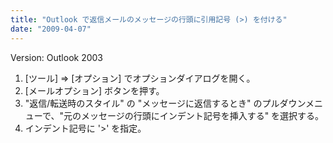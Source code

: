```yaml
---
title: "Outlook で返信メールのメッセージの行頭に引用記号 (>) を付ける"
date: "2009-04-07"
---
```


Version: Outlook 2003

1. [ツール] => [オプション] でオプションダイアログを開く。
2. [メールオプション] ボタンを押す。
3. "返信/転送時のスタイル" の "メッセージに返信するとき" のプルダウンメニューで、"元のメッセージの行頭にインデント記号を挿入する" を選択する。
4. インデント記号に '>' を指定。

